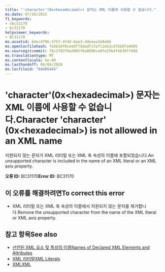 ```yaml
---
title: "'character'(0x<hexadecimal>) 문자는 XML 이름에 사용할 수 없습니다."
ms.date: 07/20/2015
f1_keywords:
- vbc31170
- bc31170
helpviewer_keywords:
- BC31170
ms.assetid: 64ec4796-5f57-4fdd-baa3-ddeeaa3e8e68
ms.openlocfilehash: fe5b18f8ceddf7ddadf17af11da3cd76b8fa4405
ms.sourcegitcommit: f8c270376ed905f6a8896ce0fe25b4f4b38ff498
ms.translationtype: MT
ms.contentlocale: ko-KR
ms.lasthandoff: 06/04/2020
ms.locfileid: "84405445"
---
```

# <a name="character-character-0xhexadecimal-is-not-allowed-in-an-xml-name"></a><span data-ttu-id="fbe3c-102">'character'(0x\<hexadecimal>) 문자는 XML 이름에 사용할 수 없습니다.</span><span class="sxs-lookup"><span data-stu-id="fbe3c-102">Character 'character' (0x\<hexadecimal>) is not allowed in an XML name</span></span>
<span data-ttu-id="fbe3c-103">지원되지 않는 문자가 XML 리터럴 또는 XML 축 속성의 이름에 포함되었습니다.</span><span class="sxs-lookup"><span data-stu-id="fbe3c-103">An unsupported character is included in the name of an XML literal or an XML axis property.</span></span>  
  
 <span data-ttu-id="fbe3c-104">**오류 ID:** BC31170</span><span class="sxs-lookup"><span data-stu-id="fbe3c-104">**Error ID:** BC31170</span></span>  
  
## <a name="to-correct-this-error"></a><span data-ttu-id="fbe3c-105">이 오류를 해결하려면</span><span class="sxs-lookup"><span data-stu-id="fbe3c-105">To correct this error</span></span>  
  
- <span data-ttu-id="fbe3c-106">XML 리터럴 또는 XML 축 속성의 이름에서 지원되지 않는 문자를 제거합니다.</span><span class="sxs-lookup"><span data-stu-id="fbe3c-106">Remove the unsupported character from the name of the XML literal or XML axis property.</span></span>  
  
## <a name="see-also"></a><span data-ttu-id="fbe3c-107">참고 항목</span><span class="sxs-lookup"><span data-stu-id="fbe3c-107">See also</span></span>

- [<span data-ttu-id="fbe3c-108">선언된 XML 요소 및 특성의 이름</span><span class="sxs-lookup"><span data-stu-id="fbe3c-108">Names of Declared XML Elements and Attributes</span></span>](../programming-guide/language-features/xml/names-of-declared-xml-elements-and-attributes.md)
- [<span data-ttu-id="fbe3c-109">XML 리터럴</span><span class="sxs-lookup"><span data-stu-id="fbe3c-109">XML Literals</span></span>](../language-reference/xml-literals/index.md)
- [<span data-ttu-id="fbe3c-110">XML</span><span class="sxs-lookup"><span data-stu-id="fbe3c-110">XML</span></span>](../programming-guide/language-features/xml/index.md)
